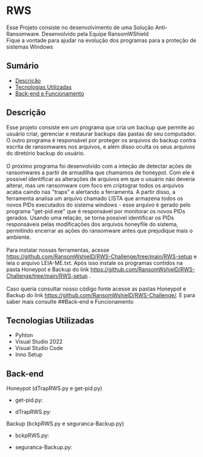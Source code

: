 # RWS #

Esse Projeto consiste no desenvolvimento de uma Solução Anti-Ransomware. Desenvolvido pela Equipe RansomWShield\
Fique a vontade para ajudar na evolução dos programas para a proteção de sistemas Windows

## Sumário
* [Descrição](#Descrição)
* [Tecnologias Utilizadas](#Tecnologias)
* [Back-end e Funcionamento](#Back-end)

## Descrição

Esse projeto consiste em um programa que cria um backup que permite ao usuário criar, gerenciar e restaurar backups das pastas do seu computador. O outro programa é responsável por proteger os arquivos do backup contra escrita de ransomwares nos arquivos, e além disso oculta os seus arquivos do diretório backup do usuário.\
\
O próximo programa foi desenvolvido com a inteção de detectar ações de ransomwares a partir de armadilha que chamamos de honeypot. Com ele é possível identificar as alterações de arquivos em que o usuário não deveria alterar, mas um ransomware com foco em criptograr todos os arquivos acaba caindo nas "traps" e alertando a ferramenta. A partir disso, a ferramenta analisa um arquivo chamado LISTA que armazena todos os novos PIDs executados do sistema windows - esse arquivo é gerado pelo programa "get-pid.exe" que é responsável por monitorar os novos PIDs gerados. Usando uma relação, se torna possivel identificar os PIDs responsáveis pelas modificações dos arquivos honeyfile do sistema, permitindo encerrar as ações do ransomware antes que prejudique mais o ambiente. \
\
Para instalar nossas ferramentas, acesse https://github.com/RansomWshielD/RWS-Challenge/tree/main/RWS-setup e leia o arquivo LEIA-ME.txt. Após isso instale os programas contidos na pasta Honeypot e Backup do link https://github.com/RansomWshielD/RWS-Challenge/tree/main/RWS-setup .\
\
Caso queria consultar nosso código fonte acesse as pastas Honeypot e Backup do link https://github.com/RansomWshielD/RWS-Challenge/. E para saber mais consulte ##Back-end e Funcionamento

## Tecnologias Utilizadas
* Pyhton
* Visual Studio 2022
* Visual Studio Code
* Inno Setup

## Back-end
Honeypot (dTrapRWS.py e get-pid.py)

* get-pid.py:


* dTrapRWS.py:

Backup (bckpRWS.py e seguranca-Backup.py)

* bckpRWS.py:

* seguranca-Backup.py: 
